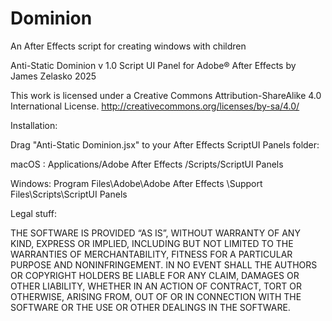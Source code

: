 # Dominion
An After Effects script for creating windows with children

Anti-Static Dominion v 1.0 Script UI Panel for Adobe® After Effects by James Zelasko 2025

This work is licensed under a Creative Commons Attribution-ShareAlike 4.0 International License. http://creativecommons.org/licenses/by-sa/4.0/

Installation:

Drag "Anti-Static Dominion.jsx" to your After Effects ScriptUI Panels folder:

macOS : Applications/Adobe After Effects /Scripts/ScriptUI Panels

Windows: Program Files\Adobe\Adobe After Effects \Support Files\Scripts\ScriptUI Panels

Legal stuff:

THE SOFTWARE IS PROVIDED “AS IS”, WITHOUT WARRANTY OF ANY KIND, EXPRESS OR IMPLIED, INCLUDING BUT NOT LIMITED TO THE WARRANTIES OF MERCHANTABILITY, FITNESS FOR A PARTICULAR PURPOSE AND NONINFRINGEMENT. IN NO EVENT SHALL THE AUTHORS OR COPYRIGHT HOLDERS BE LIABLE FOR ANY CLAIM, DAMAGES OR OTHER LIABILITY, WHETHER IN AN ACTION OF CONTRACT, TORT OR OTHERWISE, ARISING FROM, OUT OF OR IN CONNECTION WITH THE SOFTWARE OR THE USE OR OTHER DEALINGS IN THE SOFTWARE.
